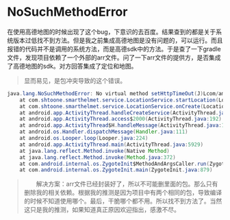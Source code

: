**NoSuchMethodError**
===
在使用高德地图的时候出现了这个bug，下意识的去百度。结果查到的都是关于系统版本过低找不到方法。但是我之前集成高德地图是没有问题的，可以运行。而且报错的代码并不是调用的系统方法，而是高德sdk中的方法。于是查了一下gradle文件，发现项目依赖了一个外部的arr文件。问了一下arr文件的提供方，是否集成了高德地图的sdk。对方回答集成了定位和地图。  
  
>显而易见，是包冲突导致的这个错误。
```java
java.lang.NoSuchMethodError: No virtual method setHttpTimeOut(J)Lcom/amap/api/location/AMapLocationClientOption; in class Lcom/amap/api/location/AMapLocationClientOption; or its super classes (declaration of 'com.amap.api.location.AMapLocationClientOption' appears in /data/app/com.shtoone.smarthelmet-1/split_lib_dependencies_apk.apk:classes6.dex)
	at com.shtoone.smarthelmet.service.LocationService.startLocation(LocationService.kt:140)
	at com.shtoone.smarthelmet.service.LocationService.onCreate(LocationService.kt:32)
	at android.app.ActivityThread.handleCreateService(ActivityThread.java:3147)
	at android.app.ActivityThread.access$2000(ActivityThread.java:192)
	at android.app.ActivityThread$H.handleMessage(ActivityThread.java:1683)
	at android.os.Handler.dispatchMessage(Handler.java:111)
	at android.os.Looper.loop(Looper.java:224)
	at android.app.ActivityThread.main(ActivityThread.java:5929)
	at java.lang.reflect.Method.invoke(Native Method)
	at java.lang.reflect.Method.invoke(Method.java:372)
	at com.android.internal.os.ZygoteInit$MethodAndArgsCaller.run(ZygoteInit.java:1113)
	at com.android.internal.os.ZygoteInit.main(ZygoteInit.java:879)
```
>　　解决方案：arr文件已经封装好了，所以不可能删里面的包。那么只有删除我的相关依赖。根据我的推测是因为项目中有两个相同的包，导致编译的时候不知道使用哪个。最后，干脆哪个都不用。所以找不到方法了。当然这只是我的推测，如果知道真正原因欢迎指出，感激不尽。